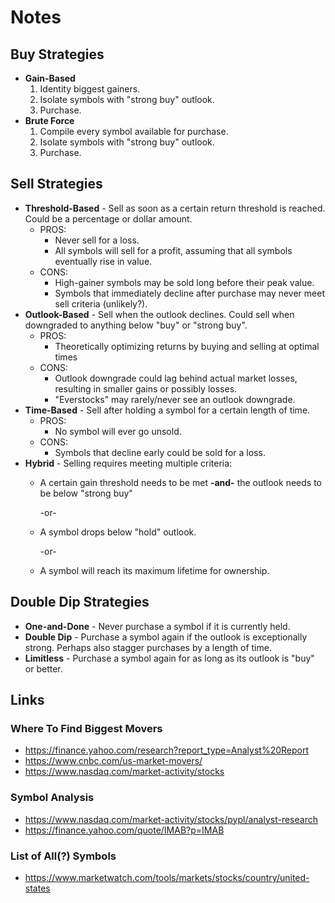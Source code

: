 # Notes

## Buy Strategies

- **Gain-Based**
    1. Identity biggest gainers.
    1. Isolate symbols with "strong buy" outlook.
    1. Purchase.
- **Brute Force**
    1. Compile every symbol available for purchase.
    1. Isolate symbols with "strong buy" outlook.
    1. Purchase.

## Sell Strategies

- **Threshold-Based** - Sell as soon as a certain return threshold is reached. Could be a percentage or dollar amount.
    - PROS:
        - Never sell for a loss.
        - All symbols will sell for a profit, assuming that all symbols eventually rise in value.
    - CONS:
        - High-gainer symbols may be sold long before their peak value.
        - Symbols that immediately decline after purchase may never meet sell criteria (unlikely?).
- **Outlook-Based**  - Sell when the outlook declines. Could sell when downgraded to anything below "buy" or "strong buy".
    - PROS:
        - Theoretically optimizing returns by buying and selling at optimal times
    - CONS:
        - Outlook downgrade could lag behind actual market losses, resulting in smaller gains or possibly losses.
        - "Everstocks" may rarely/never see an outlook downgrade.
- **Time-Based**  - Sell after holding a symbol for a certain length of time.
    - PROS:
        - No symbol will ever go unsold.
    - CONS:
        - Symbols that decline early could be sold for a loss.
- **Hybrid** - Selling requires meeting multiple criteria:
    - A certain gain threshold needs to be met **-and-** the outlook needs to be below "strong buy"
    
        -or-
    - A symbol drops below "hold" outlook.

        -or-
    - A symbol will reach its maximum lifetime for ownership.

## Double Dip Strategies

- **One-and-Done**  - Never purchase a symbol if it is currently held.
- **Double Dip**  - Purchase a symbol again if the outlook is exceptionally strong. Perhaps also stagger purchases by a length of time.
- **Limitless**  - Purchase a symbol again for as long as its outlook is "buy" or better.

## Links

### Where To Find Biggest Movers

- https://finance.yahoo.com/research?report_type=Analyst%20Report
- https://www.cnbc.com/us-market-movers/
- https://www.nasdaq.com/market-activity/stocks

### Symbol Analysis

- https://www.nasdaq.com/market-activity/stocks/pypl/analyst-research
- https://finance.yahoo.com/quote/IMAB?p=IMAB

### List of All(?) Symbols

- https://www.marketwatch.com/tools/markets/stocks/country/united-states